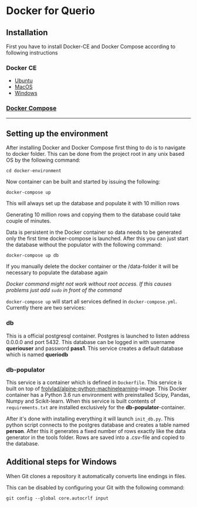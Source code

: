 # Docker for Querio

## Installation
First you have to install Docker-CE and Docker Compose according to following instructions

### Docker CE
  - [Ubuntu](https://docs.docker.com/install/linux/docker-ce/ubuntu/)
  - [MacOS](https://docs.docker.com/docker-for-mac/install/)
  - [Windows](https://docs.docker.com/docker-for-windows/install/)

### [Docker Compose](https://docs.docker.com/compose/install/)


 ---

 ## Setting up the environment

 After installing Docker and Docker Compose first thing to do is to navigate to docker folder. This can be done from the project root in any unix based OS by the following command:

 `cd docker-environment`

 Now container can be built and started by issuing the following:

 `docker-compose up`

 This will always set up the database and populate it with 10 million rows
 
 Generating 10 million rows and copying them to the database could take couple of minutes.

 Data is persistent in the Docker container so data needs to be generated only the first time docker-compose is launched. After this you can just start the database without the populator with the following command:

 `docker-compose up db`

 If you manually delete the docker container or the /data-folder it will be necessary to populate the database again

 _Docker command might not work without root access. If this causes problems just add `sudo` in front of the command_

 `docker-compose up` will start all services defined in `docker-compose.yml`. Currently there are two services:
  ### **db** 
  This is a official postgresql container. Postgres is launched to listen address 0.0.0.0 and port 5432. This database can be logged in with username **queriouser** and password **pass1**.
  This service creates a default database which is named **queriodb**

  ### **db-populator**
  This service is a container which is defined in `Dockerfile`. This service is built on top of 
  [frolvlad/alpine-python-machinelearning](https://hub.docker.com/r/frolvlad/alpine-python-machinelearning/)-image. This Docker container has a Python 3.6 run environment with preinstalled Scipy, Pandas, Numpy and Scikit-learn. When this service is built contents of `requirements.txt` are installed exclusively for the **db-populator**-container.

  After it's done with installing everything it will launch `init_db.py`. This python script connects to the postgres database and creates a table named **person**.
  After this it generates a fixed number of rows exactly like the data generator in the tools folder. Rows are saved into a .csv-file and copied to the database. 

  
## Additional steps for Windows

When Git clones a repository it automatically converts line endings in files.

This can be disabled by configuring your Git with the following command: 

`git config --global core.autocrlf input`



